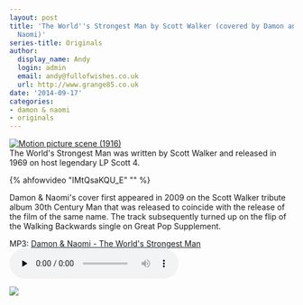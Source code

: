 ```yaml
---
layout: post
title: 'The World''s Strongest Man by Scott Walker (covered by Damon and
  Naomi)'
series-title: Originals
author:
  display_name: Andy
  login: admin
  email: andy@fullofwishes.co.uk
  url: http://www.grange85.co.uk
date: '2014-09-17'
categories:
- damon & naomi
- originals
---
```

<p><a href="https://www.flickr.com/photos/floridamemory/3798096297" title="Motion picture scene (1916) by Florida Memory, on Flickr"><img class="aligncenter" src="https://farm3.staticflickr.com/2634/3798096297_fb71f075fe_o.jpg" alt="Motion picture scene (1916)"></a><br />
The World's Strongest Man was written by Scott Walker and released in 1969 on host legendary LP Scott 4.<br />

{% ahfowvideo "IMtQsaKQU_E" "" %}

<p>Damon & Naomi's cover first appeared in 2009 on the Scott Walker tribute album 30th Century Man that was released to coincide with the release of the film of the same name. The track subsequently turned up on the flip of the Walking Backwards single on Great Pop Supplement.</p>
<p>MP3: <a href="https://media.fullofwishes.co.uk/03-damon_and_naomi/audio/damon-and-naomi-the-worlds-strongest-man.mp3">Damon & Naomi - The World's Strongest Man</a><audio src="https://media.fullofwishes.co.uk/03-damon_and_naomi/audio/damon-and-naomi-the-worlds-strongest-man.mp3" preload="none" controls /></p>
<p><img src="https://media.fullofwishes.co.uk/03-damon_and_naomi/sleeves/dan_walking-backwards_f_001.jpg" class="aligncenter" /></p>
